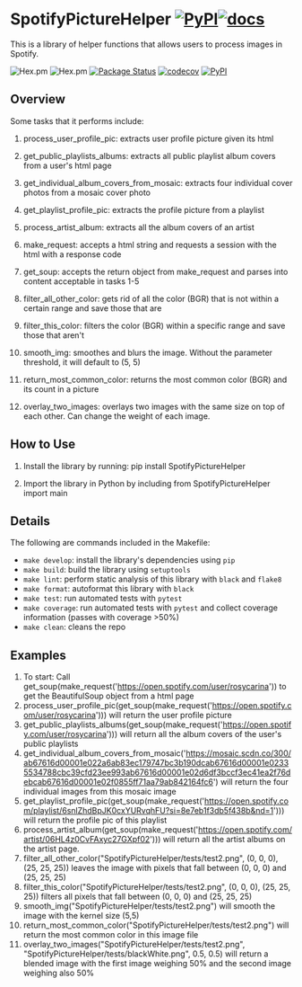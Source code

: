 # SpotifyPictureHelper [![PyPI](https://img.shields.io/pypi/v/SpotifyPictureHelper)](https://pypi.org/project/SpotifyPictureHelper)[![docs](https://img.shields.io/badge/-docs-black?style=flat-square)](https://daisyye0730.github.io/SpotifyPictureHelper/docs/_build/html/index.html) 
This is a library of helper functions that allows users to process images in Spotify. 

![Hex.pm](https://img.shields.io/hexpm/l/apa?style=plastic)
![Hex.pm](https://img.shields.io/github/issues/daisyye0730/spotify_find_beats)
[![Package Status](https://img.shields.io/github/actions/workflow/status/daisyye0730/spotify_find_beats/build.yml)](https://github.com/daisyye0730/spotify_find_beats/)
[![codecov](https://codecov.io/gh/daisyye0730/SpotifyPictureHelper/branch/main/graph/badge.svg)](https://codecov.io/gh/daisyye0730/SpotifyPictureHelper)
[![PyPI](https://img.shields.io/pypi/v/SpotifyPictureHelper)](https://pypi.org/project/SpotifyPictureHelper/)

## Overview
Some tasks that it performs include:

1. process_user_profile_pic: extracts user profile picture given its html

2. get_public_playlists_albums: extracts all public playlist album covers from a user's html page 

3. get_individual_album_covers_from_mosaic: extracts four individual cover photos from a mosaic cover photo

4. get_playlist_profile_pic: extracts the profile picture from a playlist 

5. process_artist_album: extracts all the album covers of an artist 

6. make_request: accepts a html string and requests a session with the html with a response code 

7. get_soup: accepts the return object from make_request and parses into content acceptable in tasks 1-5

8. filter_all_other_color: gets rid of all the color (BGR) that is not within a certain range and save those that are 

9. filter_this_color: filters the color (BGR) within a specific range and save those that aren't 

10. smooth_img: smoothes and blurs the image. Without the parameter threshold, it will default to (5, 5)

11. return_most_common_color: returns the most common color (BGR) and its count in a picture 

12. overlay_two_images: overlays two images with the same size on top of each other. Can change the weight of each image. 

## How to Use  
1. Install the library by running: pip install SpotifyPictureHelper

2. Import the library in Python by including from SpotifyPictureHelper import main

## Details
The following are commands included in the Makefile:
- `make develop`: install the library's dependencies using `pip`
- `make build`: build the library using `setuptools`
- `make lint`: perform static analysis of this library with `black` and `flake8`
- `make format`: autoformat this library with `black`
- `make test`: run automated tests with `pytest`
- `make coverage`: run automated tests with `pytest` and collect coverage information (passes with coverage >50%)
- `make clean`: cleans the repo

## Examples 
1. To start: Call get_soup(make_request('https://open.spotify.com/user/rosycarina')) to get the BeautifulSoup object from a html page 
2. process_user_profile_pic(get_soup(make_request('https://open.spotify.com/user/rosycarina'))) will return the user profile picture 
3. get_public_playlists_albums(get_soup(make_request('https://open.spotify.com/user/rosycarina'))) will return all the album covers of the user's public playlists 
4. get_individual_album_covers_from_mosaic('https://mosaic.scdn.co/300/ab67616d00001e022a6ab83ec179747bc3b190dcab67616d00001e02335534788cbc39cfd23ee993ab67616d00001e02d6df3bccf3ec41ea2f76debcab67616d00001e02f0855ff71aa79ab842164fc6') will return the four individual images from this mosaic image 
5. get_playlist_profile_pic(get_soup(make_request('https://open.spotify.com/playlist/6snlZhdBpJK0cxYURvqhFU?si=8e7eb1f3db5f438b&nd=1'))) will return the profile pic of this playlist
6. process_artist_album(get_soup(make_request('https://open.spotify.com/artist/06HL4z0CvFAxyc27GXpf02'))) will return all the artist albums on the artist page.
7. filter_all_other_color("SpotifyPictureHelper/tests/test2.png", (0, 0, 0), (25, 25, 25)) leaves the image with pixels that fall between (0, 0, 0) and (25, 25, 25)
8. filter_this_color("SpotifyPictureHelper/tests/test2.png", (0, 0, 0), (25, 25, 25)) filters all pixels that fall between (0, 0, 0) and (25, 25, 25)
9. smooth_img("SpotifyPictureHelper/tests/test2.png") will smooth the image with the kernel size (5,5)
10. return_most_common_color("SpotifyPictureHelper/tests/test2.png") will return the most common color in this image file 
11. overlay_two_images("SpotifyPictureHelper/tests/test2.png", "SpotifyPictureHelper/tests/blackWhite.png", 0.5, 0.5) will return a blended image with the first image weighing 50% and the second image weighing also 50%
